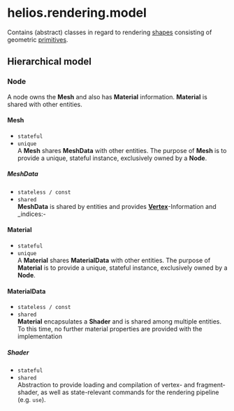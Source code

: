 # helios.rendering.model

Contains (abstract) classes in regard to rendering [shapes](../asset/shape/README.md) consisting of geometric [primitives](../core/README.md).

## Hierarchical model

### Node
A node owns the **Mesh** and also has **Material** information. 
**Material** is shared with other entities.


#### Mesh 
 - `stateful`
 - `unique` \
A **Mesh** shares **MeshData** with other entities. The purpose of **Mesh** is to provide a unique, stateful instance, exclusively owned by a **Node**.

##### MeshData
- `stateless / const`
- `shared` \
**MeshData** is shared by entities and provides [**Vertex**](../core/Vertex.ixx)-Information and _indices:-

#### Material
- `stateful`
- `unique` \
A **Material** shares **MaterialData** with other entities. The purpose of **Material** is to provide a unique,  stateful instance, exclusively owned by a **Node**.

#### MaterialData
- `stateless / const`
- `shared` \
**Material** encapsulates a **Shader** and is shared among multiple entities. To this time, no further material properties are provided with the implementation


##### Shader
- `stateful`
- `shared`\
Abstraction to provide loading and compilation of vertex- and fragment-shader, as well as state-relevant commands for the rendering pipeline (e.g. `use`). 